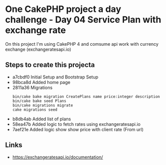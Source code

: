
# One CakePHP project a day challenge - Day 04 Service Plan with exchange rate

On this project I'm using CakePHP 4 and comsume api work with currency exchange (exchangeratesapi.io)

## Steps to create this projecta
- a7cbdf0 Initial Setup and Bootstrap Setup
- 98bca8d Added home page
- 2811a36 Migrations
  ```
  bin/cake bake migration CreatePlans name price:integer description
  bin/cake bake seed Plans
  bin/cake migrations migrate
  cake migrations seed
  ```
- b8db4ab Added list of plans
- 58ea47b Added logic to fetch rates using exchangeratesapi.io
- 7aef21e Added logic show show price with client rate (From url)

## Links
- https://exchangeratesapi.io/documentation/
